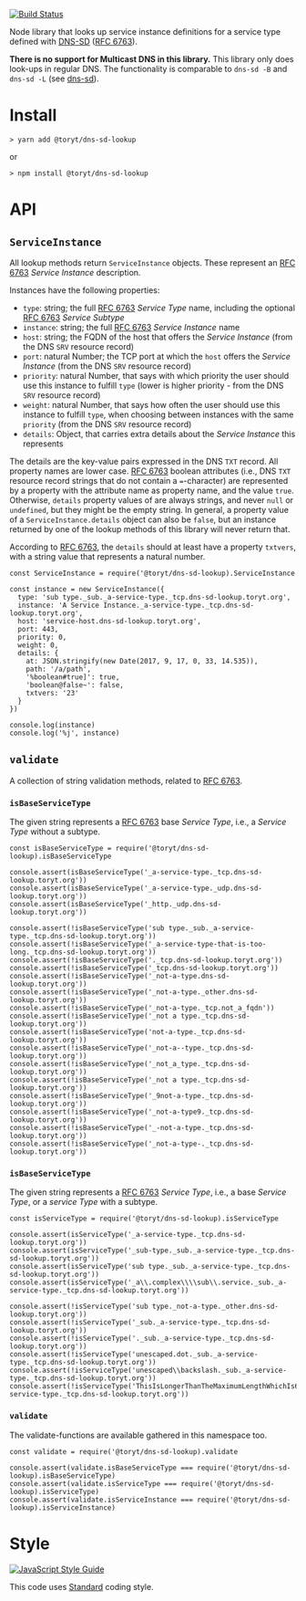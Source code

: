 [![Build Status](https://travis-ci.org/Toryt/dns-sd-lookup.svg?branch=master)](https://travis-ci.org/Toryt/dns-sd-lookup)

Node library that looks up service instance definitions for a service type defined with [DNS-SD] ([RFC 6763]).

**There is no support for Multicast DNS in this library.** This library
only does look-ups in regular DNS. The functionality is comparable to
`dns-sd -B` and `dns-sd -L` (see [dns-sd]). 





Install
=======

    > yarn add @toryt/dns-sd-lookup

or

    > npm install @toryt/dns-sd-lookup





API
===

`ServiceInstance`
-----------------

All lookup methods return `ServiceInstance` objects. These represent an [RFC 6763] _Service Instance_ description.

Instances have the following properties:

- `type`: string; the full [RFC 6763] _Service Type_ name, including the optional [RFC 6763] _Service Subtype_
- `instance`: string; the full [RFC 6763] _Service Instance_ name
- `host`: string; the FQDN of the host that offers the _Service Instance_ (from the DNS `SRV` resource record)
- `port`: natural Number; the TCP port at which the `host` offers the _Service Instance_ (from the DNS `SRV` resource record)
- `priority`: natural Number, that says with which priority the user should use this instance to fulfill `type`
  (lower is higher priority - from the DNS `SRV` resource record)
- `weight`:  natural Number, that says how often the user should use this instance to fulfill `type`, when
  choosing between instances with the same `priority` (from the DNS `SRV` resource record) 
- `details`: Object, that carries extra details about the _Service Instance_ this represents

The details are the key-value pairs expressed in the DNS `TXT` record. All property names are lower case.
[RFC 6763] boolean attributes (i.e., DNS `TXT` resource record strings that do not contain a `=`-character) are 
represented by a property with the attribute name as property name, and the value `true`. Otherwise, `details` property 
values of are always strings, and never `null` or `undefined`, but they might be the empty string. In general, a
property value of a `ServiceInstance.details` object can also be `false`, but an instance returned by one of the
lookup methods of this library will never return that.

According to [RFC 6763], the `details` should at least have a property `txtvers`, with a string value that represents a 
natural number.
 
    const ServiceInstance = require('@toryt/dns-sd-lookup).ServiceInstance

    const instance = new ServiceInstance({
      type: 'sub type._sub._a-service-type._tcp.dns-sd-lookup.toryt.org',
      instance: 'A Service Instance._a-service-type._tcp.dns-sd-lookup.toryt.org',
      host: 'service-host.dns-sd-lookup.toryt.org',
      port: 443,
      priority: 0,
      weight: 0,
      details: {
        at: JSON.stringify(new Date(2017, 9, 17, 0, 33, 14.535)),
        path: '/a/path',
        '%boolean#true]': true,
        'boolean@false~': false,
        txtvers: '23'
      }
    })

    console.log(instance)
    console.log('%j', instance)



`validate`
----------

A collection of string validation methods, related to [RFC 6763].

### `isBaseServiceType`

The given string represents a [RFC 6763] base _Service Type_, i.e., a _Service Type_ without a subtype. 

    const isBaseServiceType = require('@toryt/dns-sd-lookup).isBaseServiceType

    console.assert(isBaseServiceType('_a-service-type._tcp.dns-sd-lookup.toryt.org'))
    console.assert(isBaseServiceType('_a-service-type._udp.dns-sd-lookup.toryt.org'))
    console.assert(isBaseServiceType('_http._udp.dns-sd-lookup.toryt.org'))
    
    console.assert(!isBaseServiceType('sub type._sub._a-service-type._tcp.dns-sd-lookup.toryt.org'))
    console.assert(!isBaseServiceType('_a-service-type-that-is-too-long._tcp.dns-sd-lookup.toryt.org'))
    console.assert(!isBaseServiceType('._tcp.dns-sd-lookup.toryt.org'))
    console.assert(!isBaseServiceType('_tcp.dns-sd-lookup.toryt.org'))
    console.assert(!isBaseServiceType('_not-a-type.dns-sd-lookup.toryt.org'))
    console.assert(!isBaseServiceType('_not-a-type._other.dns-sd-lookup.toryt.org'))
    console.assert(!isBaseServiceType('_not-a-type._tcp.not_a_fqdn'))
    console.assert(!isBaseServiceType('_not a type._tcp.dns-sd-lookup.toryt.org'))
    console.assert(!isBaseServiceType('not-a-type._tcp.dns-sd-lookup.toryt.org'))
    console.assert(!isBaseServiceType('_not-a--type._tcp.dns-sd-lookup.toryt.org'))
    console.assert(!isBaseServiceType('_not_a_type._tcp.dns-sd-lookup.toryt.org'))
    console.assert(!isBaseServiceType('_not a type._tcp.dns-sd-lookup.toryt.org'))
    console.assert(!isBaseServiceType('_9not-a-type._tcp.dns-sd-lookup.toryt.org'))
    console.assert(!isBaseServiceType('_not-a-type9._tcp.dns-sd-lookup.toryt.org'))
    console.assert(!isBaseServiceType('_-not-a-type._tcp.dns-sd-lookup.toryt.org'))
    console.assert(!isBaseServiceType('_not-a-type-._tcp.dns-sd-lookup.toryt.org'))
    
    
    
### `isBaseServiceType`

The given string represents a [RFC 6763] _Service Type_, i.e., a base _Service Type_,
or a _service Type_ with a subtype.
 
    const isServiceType = require('@toryt/dns-sd-lookup).isServiceType

    console.assert(isServiceType('_a-service-type._tcp.dns-sd-lookup.toryt.org'))
    console.assert(isServiceType('_sub-type._sub._a-service-type._tcp.dns-sd-lookup.toryt.org'))
    console.assert(isServiceType('sub type._sub._a-service-type._tcp.dns-sd-lookup.toryt.org'))
    console.assert(isServiceType('_a\\.complex\\\\sub\\.service._sub._a-service-type._tcp.dns-sd-lookup.toryt.org'))

    console.assert(!isServiceType('sub type._not-a-type._other.dns-sd-lookup.toryt.org'))
    console.assert(!isServiceType('_sub._a-service-type._tcp.dns-sd-lookup.toryt.org'))
    console.assert(!isServiceType('._sub._a-service-type._tcp.dns-sd-lookup.toryt.org'))
    console.assert(!isServiceType('unescaped.dot._sub._a-service-type._tcp.dns-sd-lookup.toryt.org'))
    console.assert(!isServiceType('unescaped\\backslash._sub._a-service-type._tcp.dns-sd-lookup.toryt.org'))
    console.assert(!isServiceType('ThisIsLongerThanTheMaximumLengthWhichIs63CharactersForAnDNSLabel._sub._a-service-type._tcp.dns-sd-lookup.toryt.org'))



### `validate`

The validate-functions are available gathered in this namespace too.

    const validate = require('@toryt/dns-sd-lookup).validate

    console.assert(validate.isBaseServiceType === require('@toryt/dns-sd-lookup).isBaseServiceType)
    console.assert(validate.isServiceType === require('@toryt/dns-sd-lookup).isServiceType)
    console.assert(validate.isServiceInstance === require('@toryt/dns-sd-lookup).isServiceInstance)



Style
=====

[![JavaScript Style Guide](https://cdn.rawgit.com/standard/standard/master/badge.svg)](https://github.com/standard/standard)

This code uses [Standard] coding style.





[DNS-SD]: http://www.dns-sd.org
[RFC 6763]: https://www.ietf.org/rfc/rfc6763.txt
[dns-sd]: https://developer.apple.com/legacy/library/documentation/Darwin/Reference/ManPages/man1/dns-sd.1.html
[Standard]: https://standardjs.com
